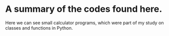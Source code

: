 # A summary of the codes found here.
Here we can see small calculator programs, which were part of my study on classes and functions in Python.
